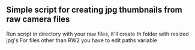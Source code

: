 ## Simple script for creating jpg thumbnails from raw camera files

Run script in directory with your raw files, it'll create th folder with resized jpg's
For files other than RW2 you have to edit paths variable